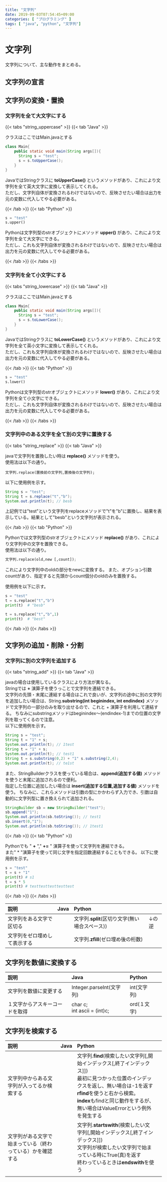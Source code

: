 ```yaml
---
title: "文字列"
date: 2019-09-03T07:54:45+09:00
categories: [ "プログラミング" ]
tags: [ "java", "python", "文字列"]
---
```


# 文字列

文字列について、主な動作をまとめる。

## 文字列の宣言

## 文字列の変換・置換

### 文字列を全て大文字にする

{{< tabs "string_uppercase" >}}
{{< tab "Java" >}}

クラスはここではMain.javaとする

```java
class Main{
    public static void main(String args[]){
      String s = "test";
      s = s.toUpperCase();
    }
}
```

JavaではStringクラスに **toUpperCase()** というメソッドがあり、これにより文字列を全て英大文字に変換して表示してくれる。<br>
ただし、文字列自体が変換されるわけではないので、反映させたい場合は出力を元の変数に代入してやる必要がある。

{{< /tab >}}
{{< tab "Python" >}}

```python
s = "test"
s.upper()
```

Pythonは文字列型のstrオブジェクトにメソッド **upper()** があり、これにより文字列を全て大文字にできる。<br>
ただし、これも文字列自体が変換されるわけではないので、反映させたい場合は出力を元の変数に代入してやる必要がある。


{{< /tab >}}
{{< /tabs >}}

### 文字列を全て小文字にする

{{< tabs "string_lowercase" >}}
{{< tab "Java" >}}

クラスはここではMain.javaとする

```java
class Main{
    public static void main(String args[]){
      String s = "test";
      s = s.toLowerCase();
    }
}
```

JavaではStringクラスに **toLowerCase()** というメソッドがあり、これにより文字列を全て英小文字に変換して表示してくれる。<br>
ただし、これも文字列自体が変換されるわけではないので、反映させたい場合は出力を元の変数に代入してやる必要がある。

{{< /tab >}}
{{< tab "Python" >}}

```python
s = "test"
s.lower()
```

Pythonは文字列型のstrオブジェクトにメソッド **lower()** があり、これにより文字列を全て小文字にできる。<br>
ただし、これも文字列自体が変換されるわけではないので、反映させたい場合は出力を元の変数に代入してやる必要がある。


{{< /tab >}}
{{< /tabs >}}


### 文字列中のある文字を全て別の文字に置換する

{{< tabs "string_replace" >}}
{{< tab "Java" >}}

javaで文字列を置換したい時は **replace()** メソッドを使う。<br>
使用法は以下の通り。

```
文字列.replace(置換前の文字列,置換後の文字列);
```

以下に使用例を示す。

```java
String s = "test";
String t = s.replace("t","b");
System.out.println(t); // besb
```

上記例では"test"という文字列をreplaceメソッドで"t"を"b"に置換し、結果を表示している。結果として"besb"という文字列が表示される。

{{< /tab >}}
{{< tab "Python" >}}

Pythonでは文字列型のstrオブジェクトにメソッド **replace()** があり、これにより文字列中の文字を置換できる。<br>
使用法は以下の通り。

```python
文字列.replace(old,new [,count]);
```

これにより文字列中のoldの部分をnewに変換する。
また、オプション引数countがあり、指定すると先頭からcount個分のoldのみを置換する。

使用例を以下に示す。

```python
s = "test"
t = s.replace("t","b")
print(t)  # "besb"

t = s.replace("t","b",1)
print(t)  # "best"
```

{{< /tab >}}
{{< /tabs >}}

## 文字列の追加・削除・分割

### 文字列に別の文字列を追加する

{{< tabs "string_add" >}}
{{< tab "Java" >}}

javaの場合は使用しているクラスにより方法が異なる。<br>
Stringでは **+** 演算子を使うっことで文字列を連結できる。<br>
文字列の先頭・末尾に連結する場合はこれで良いが、文字列の途中に別の文字列を追加したい場合は、String.**substring(int beginindex, int endindex)** メソッドで文字列の一部分のみを取り出せるので、これと + 演算子を利用して連結する。
ちなみにsubstringメソッドはbeginindex〜(endindex-1)までの位置の文字列を取ってくるので注意。<br>
以下に使用例を示す。

```java
String s = "test";
String t = "1" + s;
System.out.println(t); // 1test
String t = "1" + s;
System.out.println(t); // test1
String t = s.substring(0,2) + "1" s.substring(2,4);
System.out.println(t); // te1st
```

また、StringBuilderクラスを使っている場合は、**append(追加する値)** メソッドを使うと末尾に追加されるので便利。<br>
指定した位置に追加したい場合は **insert(追加する位置,追加する値)** メソッドを使う。
ちなみに、これらメソッドは引数の型にかかわらず入力でき、引数は自動的に文字列型に置き換えられて追加される。

```java
StringBuilder sb = new StringBuilder("test");
sb.append("1");
System.out.println(sb.toString()); // test1
sb.insert(0,"1");
System.out.println(sb.toString()); // 1test1
```

{{< /tab >}}
{{< tab "Python" >}}

Pythonでも " **+** "," **+=** " 演算子を使って文字列を連結できる。<br>
また" * "演算子を使って同じ文字を指定回数連結することもできる。
以下に使用例を示す。

```python
s = "test"
t = s + "1"
print(t) # s1
t = s * 5
print(t) # testtesttesttesttest
```

{{< /tab >}}
{{< /tabs >}}

|説明|Java|Python||
|:---|:---|:---|:---|
|文字列をある文字で区切る||文字列.**split**(区切り文字(無い場合スペース))|↓の逆|
|文字列をゼロ埋めして表示する||文字列.**zfill**(ゼロ埋め後の桁数)||


## 文字列を数値に変換する

|説明|Java|Python||
|:---|:---|:---|:---|
|文字列を数値に変更する|Integer.parseInt(文字列)|int(文字列)||
|１文字からアスキーコードを取得|char c;<br>int ascii = (int)c; |ord(１文字)||

## 文字列を検索する

|説明|Java|Python||
|:---|:---|:---|:---|
|文字列中からある文字列が入ってるか検索する||文字列.**find**(検索したい文字列[,開始インデックス[,終了インデックス]])<br>最初に見つかった位置のインデックスを返し、無い場合は-1を返す<br>**rfind**を使うと右から検索。<br>**index**もfindと同じ動作をするが、無い場合はValueErrorという例外を発生する||
|文字列がある文字で始まっている（終わっている）かを確認する||文字列.**startswith**(検索したい文字列[,開始インデックス[,終了インデックス]])<br>文字列が検索したい文字列で始まっている時にTrue(真)を返す<br>終わっているときは**endswith**を使う||
|||||
